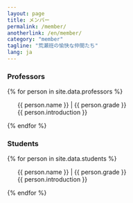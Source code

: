 ```yaml
---
layout: page
title: メンバー
permalink: /member/
anotherlink: /en/member/
category: "member"
tagline: "荒瀬班の愉快な仲間たち"
lang: ja
---
```


<h3 class="member-role"><span>Professors</span></h3> 

{% for person in site.data.professors %}
  <ul class="member-content">
    {{ person.name }} | {{ person.grade }} <br>
    {{ person.introduction }}
  </ul>
{% endfor %}

<h3 class="member-role"><span>Students</span></h3>

{% for person in site.data.students %}
  <ul class="member-content">
    {{ person.name }} | {{ person.grade }} <br>
    {{ person.introduction }}
  </ul>
{% endfor %}
